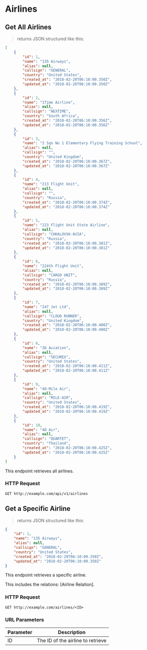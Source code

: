 <!-- Airlines -->
# Airlines
## Get All Airlines

> returns JSON structured like this:

```json
[
    {
        "id": 1,
        "name": "135 Airways",
        "alias": null,
        "callsign": "GENERAL",
        "country": "United States",
        "created_at": "2018-02-20T06:10:00.350Z",
        "updated_at": "2018-02-20T06:10:00.350Z"
    },
    {
        "id": 2,
        "name": "1Time Airline",
        "alias": null,
        "callsign": "NEXTIME",
        "country": "South Africa",
        "created_at": "2018-02-20T06:10:00.356Z",
        "updated_at": "2018-02-20T06:10:00.356Z"
    },
    {
        "id": 3,
        "name": "2 Sqn No 1 Elementary Flying Training School",
        "alias": null,
        "callsign": "",
        "country": "United Kingdom",
        "created_at": "2018-02-20T06:10:00.367Z",
        "updated_at": "2018-02-20T06:10:00.367Z"
    },
    {
        "id": 4,
        "name": "213 Flight Unit",
        "alias": null,
        "callsign": "",
        "country": "Russia",
        "created_at": "2018-02-20T06:10:00.374Z",
        "updated_at": "2018-02-20T06:10:00.374Z"
    },
    {
        "id": 5,
        "name": "223 Flight Unit State Airline",
        "alias": null,
        "callsign": "CHKALOVSK-AVIA",
        "country": "Russia",
        "created_at": "2018-02-20T06:10:00.381Z",
        "updated_at": "2018-02-20T06:10:00.381Z"
    },
    {
        "id": 6,
        "name": "224th Flight Unit",
        "alias": null,
        "callsign": "CARGO UNIT",
        "country": "Russia",
        "created_at": "2018-02-20T06:10:00.389Z",
        "updated_at": "2018-02-20T06:10:00.389Z"
    },
    {
        "id": 7,
        "name": "247 Jet Ltd",
        "alias": null,
        "callsign": "CLOUD RUNNER",
        "country": "United Kingdom",
        "created_at": "2018-02-20T06:10:00.400Z",
        "updated_at": "2018-02-20T06:10:00.400Z"
    },
    {
        "id": 8,
        "name": "3D Aviation",
        "alias": null,
        "callsign": "SECUREX",
        "country": "United States",
        "created_at": "2018-02-20T06:10:00.411Z",
        "updated_at": "2018-02-20T06:10:00.411Z"
    },
    {
        "id": 9,
        "name": "40-Mile Air",
        "alias": null,
        "callsign": "MILE-AIR",
        "country": "United States",
        "created_at": "2018-02-20T06:10:00.419Z",
        "updated_at": "2018-02-20T06:10:00.419Z"
    },
    {
        "id": 10,
        "name": "4D Air",
        "alias": null,
        "callsign": "QUARTET",
        "country": "Thailand",
        "created_at": "2018-02-20T06:10:00.425Z",
        "updated_at": "2018-02-20T06:10:00.425Z"
    }
]
```

This endpoint retrieves all airlines.

### HTTP Request

`GET http://example.com/api/v1/airlines`

## Get a Specific Airline

> returns JSON structured like this:

```json
{
    "id": 1,
    "name": "135 Airways",
    "alias": null,
    "callsign": "GENERAL",
    "country": "United States",
    "created_at": "2018-02-20T06:10:00.350Z",
    "updated_at": "2018-02-20T06:10:00.350Z"
}
```

This endpoint retrieves a specific airline.

<aside class="notice">This includes the relations: [Airline Relation].</aside>

### HTTP Request

`GET http://example.com/airlines/<ID>`

### URL Parameters

Parameter | Description
--------- | -----------
ID | The ID of the airline to retrieve